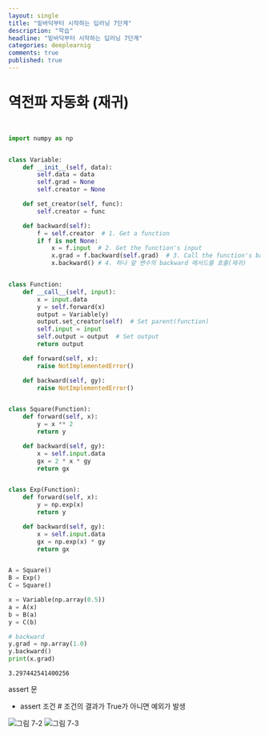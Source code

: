 ```yaml
---
layout: single
title: "밑바닥부터 시작하는 딥러닝 7단계"
description: "학습"
headline: "밑바닥부터 시작하는 딥러닝 7단계"
categories: deeplearnig
comments: true
published: true
---
```

# 역전파 자동화 (재귀)  

```python


import numpy as np


class Variable:
    def __init__(self, data):
        self.data = data
        self.grad = None
        self.creator = None

    def set_creator(self, func):
        self.creator = func

    def backward(self):
        f = self.creator  # 1. Get a function
        if f is not None:
            x = f.input  # 2. Get the function's input
            x.grad = f.backward(self.grad)  # 3. Call the function's backward
            x.backward() # 4. 하나 앞 변수의 backward 메서드를 호출(재귀)


class Function:
    def __call__(self, input):
        x = input.data
        y = self.forward(x)
        output = Variable(y)
        output.set_creator(self)  # Set parent(function)
        self.input = input
        self.output = output  # Set output
        return output

    def forward(self, x):
        raise NotImplementedError()

    def backward(self, gy):
        raise NotImplementedError()


class Square(Function):
    def forward(self, x):
        y = x ** 2
        return y

    def backward(self, gy):
        x = self.input.data
        gx = 2 * x * gy
        return gx


class Exp(Function):
    def forward(self, x):
        y = np.exp(x)
        return y

    def backward(self, gy):
        x = self.input.data
        gx = np.exp(x) * gy
        return gx


A = Square()
B = Exp()
C = Square()

x = Variable(np.array(0.5))
a = A(x)
b = B(a)
y = C(b)

# backward
y.grad = np.array(1.0)
y.backward()
print(x.grad)
```

    3.297442541400256
    

assert 문
 - assert 조건  # 조건의 결과가 True가 아니면 예외가 발생

![그림 7-2](https://user-images.githubusercontent.com/73815944/109758007-4309fd00-7c2e-11eb-8e1c-126e42bb269f.png)
![그림 7-3](https://user-images.githubusercontent.com/73815944/109758008-443b2a00-7c2e-11eb-8f81-c4df1b2c0fde.png)



```python

```
